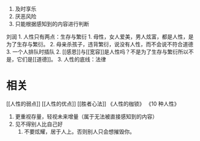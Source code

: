 1. 及时享乐
2. 厌恶风险
3. 只能根据感知到的内容进行判断

刘润
	1. 人性只有两点：生存与繁衍
		1. 母性，女人爱美，男人炫富，都是人性，是为了生存与繁衍。
		2. 母亲杀孩子，违背繁衍，说没有人性，而不会说不符合道德
		3. 一个人排队时插队
	2. [[感恩]]与[[宽容]]是人性吗？不是为了生存与繁衍所以不是，它们是[[道德]]。
	3. 人性的底线：法律
# 相关
[[人性的弱点]] 
[[人性的优点]] 
[[胜者心法]] 
《人性的枷锁》
《10 种人性》

1. 更重视存量，轻视未来增量（属于无法被直接感知到的内容）
2. 见不得别人比自己好
	1. 不要炫耀，居于人上。否则别人只会想摧毁你。